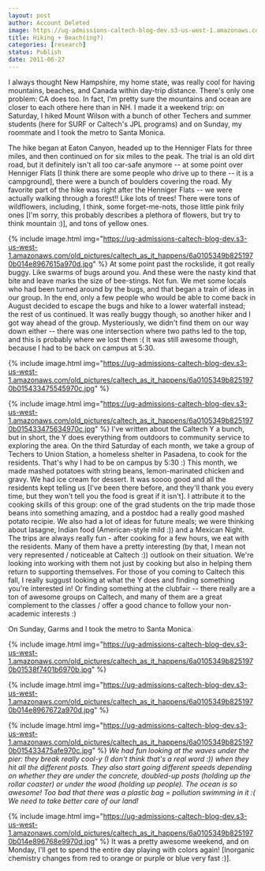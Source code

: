 ```yaml
---
layout: post
author: Account Deleted
image: https://ug-admissions-caltech-blog-dev.s3-us-west-1.amazonaws.com/old_pictures/caltech_as_it_happens/6a0105349b8251970b0154334752bf970c.jpg
title: Hiking + Beach(ing?) 
categories: [research]
status: Publish
date: 2011-06-27
---
```



I always thought New Hampshire, my home state, was really cool for having mountains, beaches, and Canada within day-trip distance. There's only one problem: CA does too. In fact, I'm pretty sure the mountains and ocean are closer to each othere here than in NH. I made it a weekend trip: on Saturday, I hiked Mount Wilson with a bunch of other Techers and summer students (here for SURF or Caltech's JPL programs) and on Sunday, my roommate and I took the metro to Santa Monica.

The hike began at Eaton Canyon, headed up to the Henniger Flats for three miles, and then continued on for six miles to the peak. The trial is an old dirt road, but it definitely isn't all too car-safe anymore -- at some point over Henniger Flats [I think there are some people who drive up to there -- it is a campground], there were a bunch of boulders covering the road. My favorite part of the hike was right after the Henniger Flats -- we were actually walking through a forest!! Like lots of trees! There were tons of wildflowers, including, I think, some forget-me-nots, those little pink frily ones [I'm sorry, this probably describes a plethora of flowers, but try to think mountain :)], and tons of yellow ones.


{% include image.html img="https://ug-admissions-caltech-blog-dev.s3-us-west-1.amazonaws.com/old_pictures/caltech_as_it_happens/6a0105349b8251970b014e8967615a970d.jpg" %}
At some point past the rockslide, it got really buggy. Like swarms of bugs around you. And these were the nasty kind that bite and leave marks the size of bee-stings. Not fun. We met some locals who had been turned around by the bugs, and that began a train of ideas in our group. In the end, only a few people who would be able to come back in August decided to escape the bugs and hike to a lower waterfall instead; the rest of us continued. It was really buggy though, so another hiker and I got way ahead of the group. Mysteriously, we didn't find them on our way down either -- there was one intersection where two paths led to the top, and this is probably where we lost them :( It was still awesome though, because I had to be back on campus at 5:30.


{% include image.html img="https://ug-admissions-caltech-blog-dev.s3-us-west-1.amazonaws.com/old_pictures/caltech_as_it_happens/6a0105349b8251970b015433475545970c.jpg" %}


{% include image.html img="https://ug-admissions-caltech-blog-dev.s3-us-west-1.amazonaws.com/old_pictures/caltech_as_it_happens/6a0105349b8251970b015433475634970c.jpg" %}
I've written about the Caltech Y a bunch, but in short, the Y does everything from outdoors to community service to exploring the area. On the third Saturday of each month, we take a group of Techers to Union Station, a homeless shelter in Pasadena, to cook for the residents. That's why I had to be on campus by 5:30 :) This month, we made mashed potatoes with string beans, lemon-marinated chicken and gravy. We had ice cream for dessert. It was soooo good and all the residents kept telling us [I've been there before, and they'll thank you every time, but they won't tell you the food is great if it isn't]. I attribute it to the cooking skills of this group: one of the grad students on the trip made those beans into something amazing, and a postdoc had a really good mashed potato recipie. We also had a lot of ideas for future meals; we were thinking about lasagne, Indian food (American-style mild :)) and a Mexican Night. The trips are always really fun - after cooking for a few hours, we eat with the residents. Many of them have a pretty interesting (by that, I mean not very represented / noticeable at Caltech :)) outlook on their situation. We're looking into working with them not just by cooking but also in helping them return to supporting themselves. For those of you coming to Caltech this fall, I really suggust looking at what the Y does and finding something you're interested in! Or finding something at the clubfair -- there really are a ton of awesome groups on Caltech, and many of them are a great complement to the classes / offer a good chance to follow your non-academic interests :)

On Sunday, Garms and I took the metro to Santa Monica.


{% include image.html img="https://ug-admissions-caltech-blog-dev.s3-us-west-1.amazonaws.com/old_pictures/caltech_as_it_happens/6a0105349b8251970b01538f7401b6970b.jpg" %}


{% include image.html img="https://ug-admissions-caltech-blog-dev.s3-us-west-1.amazonaws.com/old_pictures/caltech_as_it_happens/6a0105349b8251970b014e8967672a970d.jpg" %}


{% include image.html img="https://ug-admissions-caltech-blog-dev.s3-us-west-1.amazonaws.com/old_pictures/caltech_as_it_happens/6a0105349b8251970b015433475afe970c.jpg" %}
*We had fun looking at the waves under the pier: they break really cool-y (I don't think that's a real word :)) when they hit all the different posts. They also start going different speeds depending on whether they are under the concrete, doubled-up posts (holding up the rollar coaster) or under the wood (holding up people). The ocean is so awesome! Too bad that there was a plastic bag = pollution swimming in it :( We need to take better care of our land!*

{% include image.html img="https://ug-admissions-caltech-blog-dev.s3-us-west-1.amazonaws.com/old_pictures/caltech_as_it_happens/6a0105349b8251970b014e896768e9970d.jpg" %}
It was a pretty awesome weekend, and on Monday, I'll get to spend the entire day playing with colors again! [Inorganic chemistry changes from red to orange or purple or blue very fast :)].

